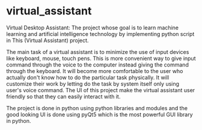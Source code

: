 # virtual_assistant
Virtual Desktop Assistant:
The project whose goal is to learn machine learning and artificial intelligence technology by implementing python script in This (Virtual Assistant) project.

The main task of a virtual assistant is to minimize the use of input devices like keyboard, mouse, touch pens. This is more convenient way to give input command through the voice to the computer instead giving the command through the keyboard. It will become more comfortable to the user who actually don't know how to do the particular task physically. It will customize their work by letting do the task by system itself only using user's voice command.
The UI of this project make the virtual assistant user friendly so that they can easily interact with it.

The project is done in python using python libraries and modules and the good looking UI is done using pyQt5 which is the most powerful GUI library in python.

